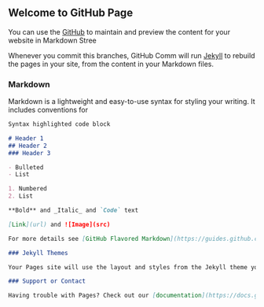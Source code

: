 ## Welcome to GitHub Page

You can use the [GitHub](https://github.com/payangf/cxx/edit/gh-pages/Server.md) to maintain and preview the content for your website in Markdown Stree

Whenever you commit this branches, GitHub Comm will run [Jekyll](https://jekyllrb.com/) to rebuild the pages in your site, from the content in your Markdown files.

### Markdown

Markdown is a lightweight and easy-to-use syntax for styling your writing. It includes conventions for

```markdown
Syntax highlighted code block

# Header 1
## Header 2
### Header 3

- Bulleted
- List

1. Numbered
2. List

**Bold** and _Italic_ and `Code` text

[Link](url) and ![Image](src)

For more details see [GitHub Flavored Markdown](https://guides.github.com/features/mastering-markdown/)

### Jekyll Themes

Your Pages site will use the layout and styles from the Jekyll theme you have selected in your [settings](https://github.com/payangf/cxx/settings) The name of this theme is saved in the Jekyll `config.yml` configuration files

### Support or Contact

Having trouble with Pages? Check out our [documentation](https://docs.github.com/categories/github-pages-basics/) or [contact](https://support.github.com) and we’ll help you sort it out.
